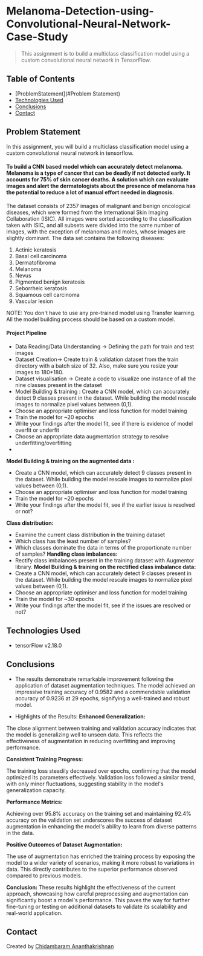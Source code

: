 # Melanoma-Detection-using-Convolutional-Neural-Network-Case-Study

> This assignment is to build a multiclass classification model using a custom convolutional neural network in TensorFlow.

## Table of Contents
* [ProblemStatement](#Problem Statement)
* [Technologies Used](#technologies-used)
* [Conclusions](#conclusions)
* [Contact](#contact)


## Problem Statement

In this assignment, you will build a multiclass classification model using a custom convolutional neural network in tensorflow. 

####  To build a CNN based model which can accurately detect melanoma. Melanoma is a type of cancer that can be deadly if not detected early. It accounts for 75% of skin cancer deaths. A solution which can evaluate images and alert the dermatologists about the presence of melanoma has the potential to reduce a lot of manual effort needed in diagnosis.

The dataset consists of 2357 images of malignant and benign oncological diseases, which were formed from the International Skin Imaging Collaboration (ISIC). All images were sorted according to the classification taken with ISIC, and all subsets were divided into the same number of images, with the exception of melanomas and moles, whose images are slightly dominant.
The data set contains the following diseases:

1. Actinic keratosis
2. Basal cell carcinoma
3. Dermatofibroma
4. Melanoma
5. Nevus
6. Pigmented benign keratosis
7. Seborrheic keratosis
8. Squamous cell carcinoma
9. Vascular lesion
 
NOTE: You don't have to use any pre-trained model using Transfer learning. All the model building process should be based on a custom model.

#### Project Pipeline
- Data Reading/Data Understanding → Defining the path for train and test images 
- Dataset Creation→ Create train & validation dataset from the train directory with a batch size of 32. Also, make sure you resize your images to 180*180.
- Dataset visualisation → Create a code to visualize one instance of all the nine classes present in the dataset 
- Model Building & training : 
    Create a CNN model, which can accurately detect 9 classes present in the dataset. While building the model rescale images to normalize pixel values between (0,1).
- Choose an appropriate optimiser and loss function for model training
- Train the model for ~20 epochs
- Write your findings after the model fit, see if there is evidence of model overfit or underfit
- Choose an appropriate data augmentation strategy to resolve underfitting/overfitting
- 
**Model Building & training on the augmented data :**
  - Create a CNN model, which can accurately detect 9 classes present in the dataset. While building the model rescale images to normalize pixel values between (0,1).
  - Choose an appropriate optimiser and loss function for model training
  - Train the model for ~20 epochs
  - Write your findings after the model fit, see if the earlier issue is resolved or not?

**Class distribution:**
  - Examine the current class distribution in the training dataset 
  - Which class has the least number of samples?
  - Which classes dominate the data in terms of the proportionate number of samples?
**Handling class imbalances:** 
  - Rectify class imbalances present in the training dataset with Augmentor library.
**Model Building & training on the rectified class imbalance data:**
  - Create a CNN model, which can accurately detect 9 classes present in the dataset. While building the model rescale images to normalize pixel values between (0,1).
  - Choose an appropriate optimiser and loss function for model training
  - Train the model for ~30 epochs
  - Write your findings after the model fit, see if the issues are resolved or not?


## Technologies Used
- tensorFlow v2.18.0

## Conclusions

- The results demonstrate remarkable improvement following the application of dataset augmentation techniques. The model achieved an impressive training accuracy of 0.9582 and a commendable validation accuracy of 0.9236 at 29 epochs, signifying a well-trained and robust model.

- Highlights of the Results:
**Enhanced Generalization:**

The close alignment between training and validation accuracy indicates that the model is generalizing well to unseen data. This reflects the effectiveness of augmentation in reducing overfitting and improving performance.

**Consistent Training Progress:**

The training loss steadily decreased over epochs, confirming that the model optimized its parameters effectively.
Validation loss followed a similar trend, with only minor fluctuations, suggesting stability in the model's generalization capacity.

**Performance Metrics:**

Achieving over 95.8% accuracy on the training set and maintaining 92.4% accuracy on the validation set underscores the success of dataset augmentation in enhancing the model's ability to learn from diverse patterns in the data.

**Positive Outcomes of Dataset Augmentation:**

The use of augmentation has enriched the training process by exposing the model to a wider variety of scenarios, making it more robust to variations in data. This directly contributes to the superior performance observed compared to previous models.

**Conclusion:**
These results highlight the effectiveness of the current approach, showcasing how careful preprocessing and augmentation can significantly boost a model's performance. This paves the way for further fine-tuning or testing on additional datasets to validate its scalability and real-world application.

## Contact
Created by [Chidambaram Ananthakrishnan](https://www.linkedin.com/in/chidambaram-ananthakrishnan/)
